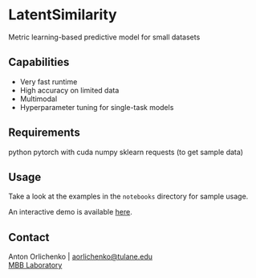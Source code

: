 # LatentSimilarity
Metric learning-based predictive model for small datasets

## Capabilities
- Very fast runtime
- High accuracy on limited data
- Multimodal
- Hyperparameter tuning for single-task models

## Requirements
python
pytorch with cuda
numpy
sklearn
requests (to get sample data)

## Usage
Take a look at the examples in the ```notebooks``` directory for sample usage.

An interactive demo is available <a href='https://aorliche.github.io/LatSim/'>here</a>.

## Contact
Anton Orlichenko | aorlichenko@tulane.edu<br/>
<a href='https://www2.tulane.edu/~wyp/'>MBB Laboratory</a>
